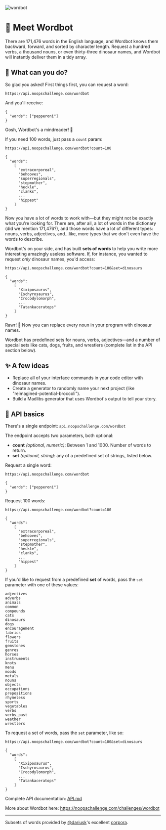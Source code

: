 
![wordbot](https://user-images.githubusercontent.com/212941/60063235-18258280-96b1-11e9-8667-65a2a87520c5.png)

# 👋 Meet Wordbot
There are 171,476 words in the English language, and Wordbot knows them backward, forward, and sorted by character length. Request a hundred verbs, a thousand nouns, or even thirty-three dinosaur names, and Wordbot will instantly deliver them in a tidy array.

## 📖 What can you do?

So glad you asked! First things first, you can request a word:

`https://api.noopschallenge.com/wordbot`

And you'll receive:

```
{
  "words": ["pepperoni"]
}
```

Gosh, Wordbot's a mindreader! 🍕

If you need 100 words, just pass a `count` param:

`https://api.noopschallenge.com/wordbot?count=100`

```
{
  "words":
    [
      "extracorporeal",
      "behooves",
      "superregionals",
      "stepmother",
      "heckle",
      "clanks",
      ...
      "hippest"
    ]
}
```

Now you have a lot of words to work with—but they might not be exactly what you're looking for. There are, after all, a lot of words in the dictionary (did we mention 171,476?), and those words have a lot of different types: nouns, verbs, adjectives, and...like, more types that we don't even have the words to describe.

Wordbot's on your side, and has built **sets of words** to help you write more interesting amazingly useless software. If, for instance, you wanted to request *only* dinosaur names, you'd access:

`https://api.noopschallenge.com/wordbot?count=100&set=dinosaurs`

```
{
  "words":
    [
      "Xixiposaurus",
      "Ischyrosaurus",
      "Crocodylomorph",
      ...
      "Tatankaceratops"
    ]
}
```

Rawr! 🦕 Now you can replace every noun in your program with dinosaur names.

Wordbot has predefined sets for nouns, verbs, adjectives—and a number of special sets like cats, dogs, fruits, and wrestlers (complete list in the API section below).

## ✨ A few ideas
- Replace all of your interface commands in your code editor with dinosaur names.
- Create a generator to randomly name your next project (like "reimagined-potential-broccoli").
- Build a Madlibs generator that uses Wordbot's output to tell your story.

## 🤖 API basics

There's a single endpoint: `api.noopschallenge.com/wordbot`

The endpoint accepts two parameters, both optional:

- **count** *(optional, numeric)*: Between 1 and 1000. Number of words to return.
- **set** *(optional, string)*: any of a predefined set of strings, listed below.


Request a single word:

`https://api.noopschallenge.com/wordbot`

```
{
  "words": ["pepperoni"]
}
```

Request 100 words:

`https://api.noopschallenge.com/wordbot?count=100`

```
{
  "words":
    [
      "extracorporeal",
      "behooves",
      "superregionals",
      "stepmother",
      "heckle",
      "clanks",
      ...
      "hippest"
    ]
}
```

If you'd like to request from a predefined **set** of words, pass the `set` parameter with one of these values:
```
adjectives
adverbs
animals
common
compounds
cats
dinosaurs
dogs
encouragement
fabrics
flowers
fruits
gemstones
genres
horses
instruments
knots
menu
moods
metals
nouns
objects
occupations
prepositions
rhymeless
sports
vegetables
verbs
verbs_past
weather
wrestlers
```

To request a set of words, pass the `set` parameter, like so:

`https://api.noopschallenge.com/wordbot?count=100&set=dinosaurs`

```
{
  "words":
    [
      "Xixiposaurus",
      "Ischyrosaurus",
      "Crocodylomorph",
      ...
      "Tatankaceratops"
    ]
}
```

Complete API documentation: [API.md](./API.md)

More about Wordbot here: https://noopschallenge.com/challenges/wordbot


---

Subsets of words provided by [@dariusk](https://github.com/dariusk)'s excellent [corpora](https://github.com/dariusk/corpora).
